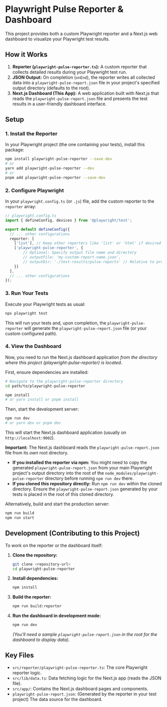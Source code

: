 
# Playwright Pulse Reporter & Dashboard

This project provides both a custom Playwright reporter and a Next.js web dashboard to visualize your Playwright test results.

## How it Works

1.  **Reporter (`playwright-pulse-reporter.ts`):** A custom reporter that collects detailed results during your Playwright test run.
2.  **JSON Output:** On completion (`onEnd`), the reporter writes all collected data into a `playwright-pulse-report.json` file in your project's specified output directory (defaults to the root).
3.  **Next.js Dashboard (This App):** A web application built with Next.js that reads the `playwright-pulse-report.json` file and presents the test results in a user-friendly dashboard interface.

## Setup

### 1. Install the Reporter

In your Playwright project (the one containing your tests), install this package:

```bash
npm install playwright-pulse-reporter --save-dev
# or
yarn add playwright-pulse-reporter --dev
# or
pnpm add playwright-pulse-reporter --save-dev
```

### 2. Configure Playwright

In your `playwright.config.ts` (or `.js`) file, add the custom reporter to the `reporter` array:

```typescript
// playwright.config.ts
import { defineConfig, devices } from '@playwright/test';

export default defineConfig({
  // ... other configurations
  reporter: [
    ['list'], // Keep other reporters like 'list' or 'html' if desired
    ['playwright-pulse-reporter', {
        // Optional: Specify output file name and directory
        // outputFile: 'my-custom-report-name.json',
        // outputDir: './test-results/pulse-reports' // Relative to project root
    }]
  ],
  // ... other configurations
});
```

### 3. Run Your Tests

Execute your Playwright tests as usual:

```bash
npx playwright test
```

This will run your tests and, upon completion, the `playwright-pulse-reporter` will generate the `playwright-pulse-report.json` file (or your custom configured path).

### 4. View the Dashboard

Now, you need to run the Next.js dashboard application *from the directory where this project (playwright-pulse-reporter) is located*.

First, ensure dependencies are installed:

```bash
# Navigate to the playwright-pulse-reporter directory
cd path/to/playwright-pulse-reporter

npm install
# or yarn install or pnpm install
```

Then, start the development server:

```bash
npm run dev
# or yarn dev or pnpm dev
```

This will start the Next.js dashboard application (usually on `http://localhost:9002`).

**Important:** The Next.js dashboard reads the `playwright-pulse-report.json` file from its *own* root directory.

*   **If you installed the reporter via npm:** You might need to copy the generated `playwright-pulse-report.json` from your main Playwright project's output directory into the root of the `node_modules/playwright-pulse-reporter` directory before running `npm run dev` there.
*   **If you cloned this repository directly:** Run `npm run dev` within the cloned directory. Ensure the `playwright-pulse-report.json` generated by your tests is placed in the root of this cloned directory.

Alternatively, build and start the production server:

```bash
npm run build
npm run start
```

## Development (Contributing to this Project)

To work on the reporter or the dashboard itself:

1.  **Clone the repository:**
    ```bash
    git clone <repository-url>
    cd playwright-pulse-reporter
    ```
2.  **Install dependencies:**
    ```bash
    npm install
    ```
3.  **Build the reporter:**
    ```bash
    npm run build:reporter
    ```
4.  **Run the dashboard in development mode:**
    ```bash
    npm run dev
    ```
    *(You'll need a sample `playwright-pulse-report.json` in the root for the dashboard to display data).*

## Key Files

*   `src/reporter/playwright-pulse-reporter.ts`: The core Playwright reporter logic.
*   `src/lib/data.ts`: Data fetching logic for the Next.js app (reads the JSON file).
*   `src/app/`: Contains the Next.js dashboard pages and components.
*   `playwright-pulse-report.json`: (Generated by the reporter in your test project) The data source for the dashboard.
